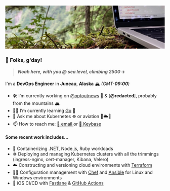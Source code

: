 ![Coding in woods header image](cover.jpeg)
### 👋 Folks, g'day!

> ***Noah here, with you @ sea level, climbing 2500*** ✈️

I'm a **DevOps Engineer** in **Juneau**, **Alaska** 🏔 *(GMT-**09:00**)*

- 🛠 I’m currently working on [@optoutnews](https://github.com/optoutnews) 📰 & [**@redacted**], probably from the mountains 🏔
- 🧑‍💻 I’m currently learning [Go](https://go.dev) 💨
- 💬 Ask me about Kubernetes ☸️ or aviation 🛫🌥🛬
- 📫 How to reach me: [📧 email ](public@noahsbwilliams.com) or [🔑 Keybase](https://keybase.io/noahsbwilliams)

#### Some recent work includes...

- 🐳 Containerizing .NET, Node.js, Ruby workloads
- ☸️ Deploying and managing Kubernetes clusters with all the trimmings (ingress-nginx, cert-manager, Kibana, Velero)
- ☁️ Constructing and versioning cloud environments with [Terraform](https://terraform.io) 
- 🧑‍🍳 Configuration management with [Chef](https://chef.io) and [Ansible](https://www.ansible.com) for Linux and Windows environments
- 📱 iOS CI/CD with [Fastlane](https://fastlane.tools) & [GitHub Actions](https://github.com/features/actions)

